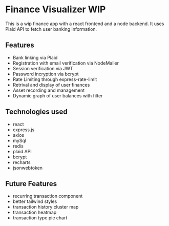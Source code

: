 # Finance Visualizer WIP

This is a wip finance app with a react frontend and a node backend. It uses Plaid API to fetch user banking information.

## Features
- Bank linking via Plaid
- Registration with email verification via NodeMailer
- Session verification via JWT
- Password incryption via bcrypt
- Rate Limiting through express-rate-limit
- Retrival and display of user finances
- Asset recording and management
- Dynamic graph of user balances with filter

## Technologies used
- react
- express.js
- axios
- mySql
- redis
- plaid API
- bcrypt
- recharts
- jsonwebtoken

## Future Features
- recurring transaction component
- better tailwind styles
- transaction history cluster map
- transaction heatmap
- transaction type pie chart